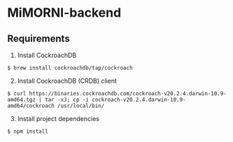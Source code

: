# MiMORNI-backend

## Requirements

1. Install CockroachDB

```
$ brew install cockroachdb/tap/cockroach
```

2. Install CockroachDB (CRDB) client

```
$ curl https://binaries.cockroachdb.com/cockroach-v20.2.4.darwin-10.9-amd64.tgz | tar -xJ; cp -i cockroach-v20.2.4.darwin-10.9-amd64/cockroach /usr/local/bin/
```

3. Install project dependencies

```
$ npm install
```
